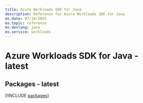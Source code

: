 ```yaml
---
title: Azure Workloads SDK for Java
description: Reference for Azure Workloads SDK for Java
ms.date: 07/18/2025
ms.topic: reference
ms.devlang: java
ms.service: workloads
---
```

# Azure Workloads SDK for Java - latest
## Packages - latest
[!INCLUDE [packages](workloads-index.md)]